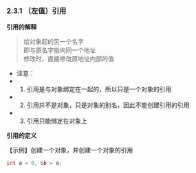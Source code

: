### 2.3.1 （左值）引用

**引用的解释**  

> 给对象起的另一个名字  
即与原名字指向同一个地址  
修改时，直接修改原地址内部的值  

* 注意：
* 1. 引用是与对象绑定在一起的，所以只是一个对象的引用
* 2. 引用并不是对象，只是对象的别名，因此不能创建引用的引用
* 3. 引用只能绑定在对象上

**引用的定义**  

【示例】创建一个对象，并创建一个对象的引用
```C++
int a = 0, &b = a;
```

